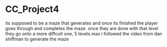 # CC_Project4

its supposed to be a maze that generates and once its finished the player goes through and completes the maze.
once they are done with that level they go onto a more diffcult one, 5 levels max
i followed the video from dan shiffman to generate the maze
